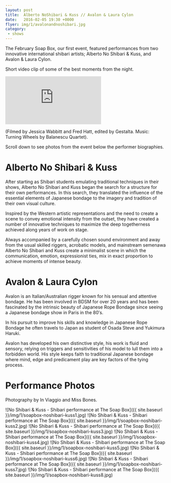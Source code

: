 ```yaml
---
layout: post
title:  Alberto NoShibari & Kuss // Avalon & Laura Cylon
date:   2016-02-05 19:30 +0000
flyer: img/1/avalonandnoshibari.jpg
category:
 - shows
---
```



The February Soap Box, our first event, featured performances from two innovative international shibari artists; Alberto No Shibari & Kuss, and Avalon & Laura Cylon.

Short video clip of some of the best moments from the night.
<div class="video-wrapper">
<iframe src="https://player.vimeo.com/video/158338103" frameborder="0" webkitallowfullscreen mozallowfullscreen allowfullscreen></iframe>
</div>

(Filmed by Jessica Wabbitt and Fred Hatt, edited by Gestalta. Music: Turning Wheels by Balanescu Quartet).

Scroll down to see photos from the event below the performer biographies.

# Alberto No Shibari & Kuss
After starting as Shibari students emulating traditional techniques in their shows, Alberto No Shibari and Kuss began the search for a structure for their own performances. In this search, they translated the influence of the essential elements of Japanese bondage to the imagery and tradition of their own visual culture.

Inspired by the Western artistic representations and the need to create a scene to convey emotional intensity from the outset, they have created a number of innovative techniques to maximize the deep togetherness achieved along years of work on stage.

Always accompanied by a carefully chosen sound environment and away from the usual skilled riggers, acrobatic models, and mainstream semenawa Alberto No Shibari and Kuss create a minimalist scene in which the communication, emotion, expressionist ties, mix in exact proportion to achieve moments of intense beauty.

# Avalon & Laura Cylon
Avalon is an Italian/Australian rigger known for his sensual and attentive bondage. He has been involved in BDSM for over 20 years and has been fascinated by the intrinsic beauty of Japanese Rope Bondage since seeing a Japanese bondage show in Paris in the 80′s.

In his pursuit to improve his skills and knowledge in Japanese Rope Bondage he often travels to Japan as student of Osada Steve and Yukimura Haruki.

Avalon has developed his own distinctive style, his work is fluid and sensory, relying on triggers and sensitivities of his model to lull them into a forbidden world. His style keeps faith to traditional Japanese bondage where mind, edge and predicament play are key factors of the tying process.

# Performance Photos
Photography by In Viaggio and Miss Bones.

![No Shibari & Kuss - Shibari performance at The Soap Box]({{ site.baseurl }}/img/1/soapbox-noshibari-kuss1.jpg)
![No Shibari & Kuss - Shibari performance at The Soap Box]({{ site.baseurl }}/img/1/soapbox-noshibari-kuss2.jpg)
![No Shibari & Kuss - Shibari performance at The Soap Box]({{ site.baseurl }}/img/1/soapbox-noshibari-kuss3.jpg)
![No Shibari & Kuss - Shibari performance at The Soap Box]({{ site.baseurl }}/img/1/soapbox-noshibari-kuss4.jpg)
![No Shibari & Kuss - Shibari performance at The Soap Box]({{ site.baseurl }}/img/1/soapbox-noshibari-kuss5.jpg)
![No Shibari & Kuss - Shibari performance at The Soap Box]({{ site.baseurl }}/img/1/soapbox-noshibari-kuss6.jpg)
![No Shibari & Kuss - Shibari performance at The Soap Box]({{ site.baseurl }}/img/1/soapbox-noshibari-kuss7.jpg)
![No Shibari & Kuss - Shibari performance at The Soap Box]({{ site.baseurl }}/img/1/soapbox-noshibari-kuss8.jpg)
